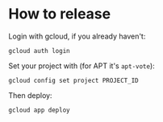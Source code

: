 # How to release

Login with gcloud, if you already haven't:

```
gcloud auth login
```

Set your project with (for APT it's `apt-vote`):

```
gcloud config set project PROJECT_ID
```

Then deploy:

```
gcloud app deploy
```